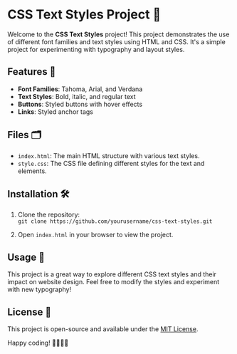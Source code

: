 # CSS Text Styles Project 🎨

Welcome to the **CSS Text Styles** project! This project demonstrates the use of different font families and text styles using HTML and CSS. It's a simple project for experimenting with typography and layout styles.

## Features 🌟
- **Font Families**: Tahoma, Arial, and Verdana
- **Text Styles**: Bold, italic, and regular text
- **Buttons**: Styled buttons with hover effects
- **Links**: Styled anchor tags

## Files 🗂️
- `index.html`: The main HTML structure with various text styles.
- `style.css`: The CSS file defining different styles for the text and elements.

## Installation 🛠️
1. Clone the repository:  
   `git clone https://github.com/yourusername/css-text-styles.git`

2. Open `index.html` in your browser to view the project.

## Usage 🚀
This project is a great way to explore different CSS text styles and their impact on website design. Feel free to modify the styles and experiment with new typography!

## License 📜
This project is open-source and available under the [MIT License](LICENSE).

Happy coding! 👨‍💻👩‍💻

